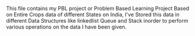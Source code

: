 This file contains my PBL project or Problem Based Learning Project Based on Entire Crops data of different States on India, I've Stored this data in different Data Structures 
like linkedlist Queue and Stack inorder to perform various operations on the data I have been given.
